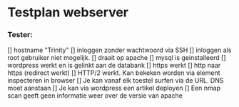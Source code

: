 # Testplan webserver
### Tester: #

[] hostname "Trinity"
[] inloggen zonder wachtwoord via SSH
[] inloggen als root gebruiker niet mogelijk.
[] draait op apache
[] mysql is geinstalleerd
[] wordpress werkt en is gelinkt aan de databank
[] https werkt
[] http naar https (redirect werkt)
[] HTTP/2 werkt. Kan bekeken worden via element inspecteren in browser
[] Je kan vanaf elk toestel surfen via de URL. DNS moet aanstaan
[] Je kan via wordpress een artikel deployen
[] Een nmap scan geeft geen informatie weer over de versie van apache